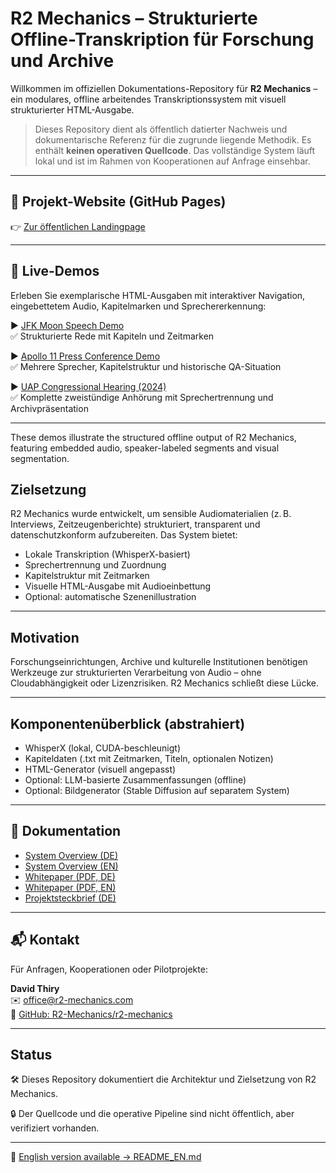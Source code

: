 # R2 Mechanics – Strukturierte Offline-Transkription für Forschung und Archive

Willkommen im offiziellen Dokumentations-Repository für **R2 Mechanics** – ein modulares, offline arbeitendes Transkriptionssystem mit visuell strukturierter HTML-Ausgabe.

> Dieses Repository dient als öffentlich datierter Nachweis und dokumentarische Referenz für die zugrunde liegende Methodik. Es enthält **keinen operativen Quellcode**. Das vollständige System läuft lokal und ist im Rahmen von Kooperationen auf Anfrage einsehbar.

---

## 🔗 Projekt-Website (GitHub Pages)

👉 [Zur öffentlichen Landingpage](https://r2-mechanics.github.io/r2-mechanics/)

---

## 🚀 Live-Demos

Erleben Sie exemplarische HTML-Ausgaben mit interaktiver Navigation, eingebettetem Audio, Kapitelmarken und Sprechererkennung:

▶️ [JFK Moon Speech Demo](https://r2-mechanics.github.io/r2-mechanics/JFK-Moonspeech.html)  
✅ Strukturierte Rede mit Kapiteln und Zeitmarken

▶️ [Apollo 11 Press Conference Demo](https://r2-mechanics.github.io/r2-mechanics/demo-apollo11/apollo11.html)  
✅ Mehrere Sprecher, Kapitelstruktur und historische QA-Situation

▶️ [UAP Congressional Hearing (2024)](https://r2-mechanics.github.io/r2-mechanics/uap-hearing/uap-2024.html)  
✅ Komplette zweistündige Anhörung mit Sprechertrennung und Archivpräsentation

---

These demos illustrate the structured offline output of R2 Mechanics, featuring embedded audio, speaker-labeled segments and visual segmentation.


## Zielsetzung

R2 Mechanics wurde entwickelt, um sensible Audiomaterialien (z. B. Interviews, Zeitzeugenberichte) strukturiert, transparent und datenschutzkonform aufzubereiten. Das System bietet:

- Lokale Transkription (WhisperX-basiert)
- Sprechertrennung und Zuordnung
- Kapitelstruktur mit Zeitmarken
- Visuelle HTML-Ausgabe mit Audioeinbettung
- Optional: automatische Szenenillustration

---

## Motivation

Forschungseinrichtungen, Archive und kulturelle Institutionen benötigen Werkzeuge zur strukturierten Verarbeitung von Audio – ohne Cloudabhängigkeit oder Lizenzrisiken. R2 Mechanics schließt diese Lücke.

---

## Komponentenüberblick (abstrahiert)

- WhisperX (lokal, CUDA-beschleunigt)
- Kapiteldaten (.txt mit Zeitmarken, Titeln, optionalen Notizen)
- HTML-Generator (visuell angepasst)
- Optional: LLM-basierte Zusammenfassungen (offline)
- Optional: Bildgenerator (Stable Diffusion auf separatem System)

---

## 📄 Dokumentation

- [System Overview (DE)](docs/system_overview.md)
- [System Overview (EN)](docs/system_overview_en.md)
- [Whitepaper (PDF, DE)](docs/whitepaper_de.pdf)
- [Whitepaper (PDF, EN)](docs/whitepaper_en.pdf)
- [Projektsteckbrief (DE)](docs/projektsteckbrief.md)
---

## 📬 Kontakt

Für Anfragen, Kooperationen oder Pilotprojekte:

**David Thiry**  
✉️ office@r2-mechanics.com  
🔗 [GitHub: R2-Mechanics/r2-mechanics](https://github.com/R2-Mechanics/r2-mechanics)

---

## Status

🛠 Dieses Repository dokumentiert die Architektur und Zielsetzung von R2 Mechanics.  

🔒 Der Quellcode und die operative Pipeline sind nicht öffentlich, aber verifiziert vorhanden.

---

📄 [English version available → README_EN.md](README_EN.md)
